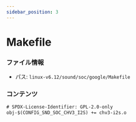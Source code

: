 ```yaml
---
sidebar_position: 3
---
```

# Makefile

### ファイル情報

- パス: `linux-v6.12/sound/soc/google/Makefile`

### コンテンツ

```txt
# SPDX-License-Identifier: GPL-2.0-only
obj-$(CONFIG_SND_SOC_CHV3_I2S) += chv3-i2s.o

```
